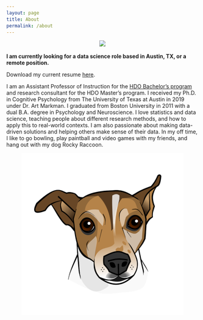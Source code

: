 ```yaml
---
layout: page
title: About
permalink: /about
---
```


<p align="center">
  <img src="/assets/img/headshot.png" />
</p>

**I am currently looking for a data science role based in Austin, TX, or a remote position.**

Download my current resume [here](https://drive.google.com/file/d/12ZO5j6AzucKMlmb7OkDX77UNZilqntid/view?usp=sharing).

I am an Assistant Professor of Instruction for the [HDO Bachelor’s program](https://hdo.utexas.edu/ba/) and research consultant for the HDO Master’s program. I received my Ph.D. in Cognitive Psychology from The University of Texas at Austin in 2019 under Dr. Art Markman. I graduated from Boston University in 2011 with a dual B.A. degree in Psychology and Neuroscience. I love statistics and data science, teaching people about different research methods, and how to apply this to real-world contexts. I am also passionate about making data-driven solutions and helping others make sense of their data. In my off time, I like to go bowling, play paintball and video games with my friends, and hang out with my dog Rocky Raccoon. 

<p align="center">
  <img src="/assets/img/profile.png" />
</p>

